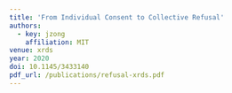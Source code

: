 ```yaml
---
title: 'From Individual Consent to Collective Refusal'
authors:
  - key: jzong
    affiliation: MIT
venue: xrds
year: 2020
doi: 10.1145/3433140
pdf_url: /publications/refusal-xrds.pdf
---
```

